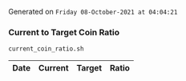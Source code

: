 Generated on `Friday 08-October-2021 at 04:04:21`

### Current to Target Coin Ratio
`current_coin_ratio.sh`

Date|Current|Target|Ratio
---|---|---|---
